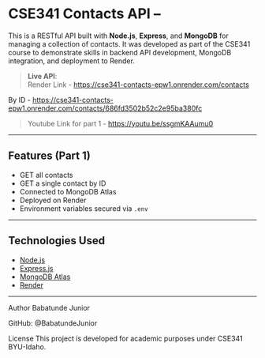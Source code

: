 #  CSE341 Contacts API – 

This is a RESTful API built with **Node.js**, **Express**, and **MongoDB** for managing a collection of contacts. It was developed as part of the CSE341 course to demonstrate skills in backend API development, MongoDB integration, and deployment to Render.

>  **Live API**:  
>Render Link - https://cse341-contacts-epw1.onrender.com/contacts  

>>> 

By ID - https://cse341-contacts-epw1.onrender.com/contacts/686fd3502b52c2e95ba380fc


> Youtube Link for part 1 - https://youtu.be/ssgmKAAumu0


---

##  Features (Part 1)

-  GET all contacts
-  GET a single contact by ID
-  Connected to MongoDB Atlas
-  Deployed on Render
-  Environment variables secured via `.env`

---

##  Technologies Used

- [Node.js](https://nodejs.org/)
- [Express.js](https://expressjs.com/)
- [MongoDB Atlas](https://www.mongodb.com/cloud/atlas)
- [Render](https://render.com/)
---

 Author
Babatunde Junior

GitHub: @BabatundeJunior

License
This project is developed for academic purposes under CSE341 BYU-Idaho.



